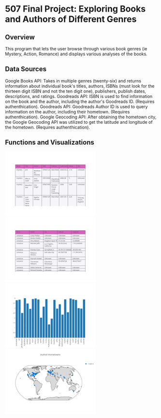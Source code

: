 # 507 Final Project: Exploring Books and Authors of Different Genres


## Overview

This program that lets the user browse through various book genres (ie Mystery, Action, Romance) and displays various analyses of the books.  

## Data Sources
Google Books API: Takes in multiple genres (twenty-six) and returns information about individual book's titles, authors, ISBNs (must look for the thirteen digit ISBN and not the ten digit one), publishers, publish dates, descriptions, and ratings. 
Goodreads API: ISBN is used to find information on the book and the author, including the author's Goodreads ID. (Requires authenthication). 
Goodreads API: Goodreads Author ID is used to query information on the author, including their hometown. (Requires authenthication). 
Google Geocoding API: After obtaining the hometown city, the Google Geocoding API was utilized to get the latitude and longitude of the hometown. (Requires authenthication). 

## Functions and Visualizations 

<img src="https://github.com/miscalculation/Final_Project/blob/master/example_visualizations/table-of-book-data.png" alt="alt text" width="300">
<img src="https://github.com/miscalculation/Final_Project/blob/master/example_visualizations/table-of-author-data.png" alt="alt text" width="300">
<img src="https://github.com/miscalculation/Final_Project/blob/master/example_visualizations/pandas-bar-chart.png" alt="alt text" width="300">
<img src="https://github.com/miscalculation/Final_Project/blob/master/example_visualizations/plot%20from%20API.png" alt="alt text" width="300">

